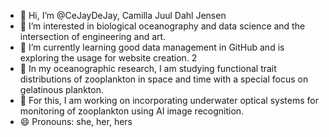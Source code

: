 - 👋 Hi, I’m @CeJayDeJay, Camilla Juul Dahl Jensen
- 👀 I’m interested in biological oceanography and data science and the intersection of engineering and art.
- 🌱 I’m currently learning good data management in GitHub and is exploring the usage for website creation. 2
- 🌊 In my oceanographic research, I am studying functional trait distributions of zooplankton in space and time with a special focus on gelatinous plankton.
- 🔬 For this, I am working on incorporating underwater optical systems for monitoring of zooplankton using AI image recognition. 
- 😄 Pronouns: she, her, hers

<!---
CeJayDeJay/CeJayDeJay is a ✨ special ✨ repository because its `README.md` (this file) appears on your GitHub profile.
You can click the Preview link to take a look at your changes.
--->
